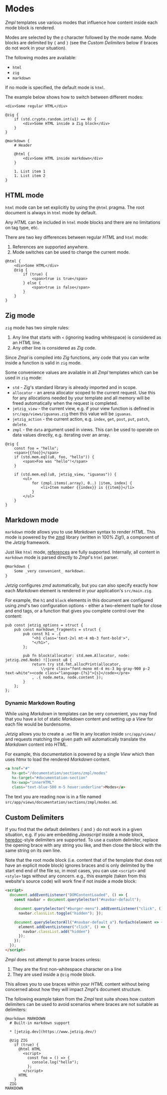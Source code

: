 # Modes

_Zmpl_ templates use various modes that influence how content inside each mode block is rendered.

Modes are selected by the `@` character followed by the mode name. Mode blocks are delimited by `{` and `}` (see the _Custom Delimiters_ below if braces do not work in your situation).

The following modes are available:

* `html`
* `zig`
* `markdown`

If no mode is specified, the default mode is `html`.

The example below shows how to switch between different modes:

```zig
<div>Some regular HTML</div>

@zig {
    if (std.crypto.random.int(u1) == 0) {
        <div>Some HTML inside a Zig block</div>
    }
}

@markdown {
    # Header

    @html {
        <div>Some HTML inside markdown</div>
    }

    1. List item 1
    1. List item 2
}
```

## HTML mode

`html` mode can be set explicitly by using the `@html` pragma. The root document is always in `html` mode by default.

Any _HTML_ can be included in `html` mode blocks and there are no limitations on tag type, etc.

There are two key differences between regular _HTML_ and `html` mode:

1. References are supported anywhere.
1. Mode switches can be used to change the current mode.

```zig
@html {
    <div>Some HTML</div>
    @zig {
        if (true) {
            <span>true is true</span>
        } else {
            <span>true is false</span>
        }
    }
}
```

## Zig mode

`zig` mode has two simple rules:

1. Any line that starts with `<` (ignoring leading whitespace) is considered as an _HTML_ line.
1. Any other line is considered as _Zig_ code.

Since _Zmpl_ is compiled into _Zig_ functions, any code that you can write inside a function is valid in `zig` mode.

Some convenience values are available in all _Zmpl_ templates which can be used in `zig` mode:

* `std` - _Zig_'s standard library is already imported and in scope.
* `allocator` - an arena allocator scoped to the current request. Use this for any allocations needed by your template and all memory will be freed automatically when the request is completed.
* `jetzig_view` - the current view, e.g. if your view function is defined in `src/app/views/iguanas.zig` then this value will be `iguanas`.
* `jetzig_action` - the current action, e.g. `index`, `get`, `post`, `put`, `patch`, `delete`.
* `zmpl` - the `data` argument used in views. This can be used to operate on data values directly, e.g. iterating over an array.

```zig
@zig {
    const foo = "hello";
    <span>{{foo}}</span>
    if (std.mem.eql(u8, foo, "hello")) {
        <span>Foo was "hello"!</span>
    }

    if (std.mem.eql(u8, jetzig_view, "iguanas")) {
        <ul>
            for (zmpl.items(.array), 0..) |item, index| {
                <li>Item number {{index}} is {{item}}</li>
            }
        </ul>
    }
}
```

## Markdown mode

`markdown` mode allows you to use _Markdown_ syntax to render _HTML_. This mode is powered by the [zmd](https://github.com/jetzig-framework/zmd) library (written in 100% _Zig_!), a component of the _Jetzig_ framework.

Just like `html` mode, [references](/documentation/sections/zmpl/references) are fully supported. Internally, all content in `markdown` mode is parsed directly to _Zmpl_'s `html` parser.

```markdown
@markdown {
    Some _very convenient_ markdown.
}
```

_Jetzig_ configures _zmd_ automatically, but you can also specify exactly how each _Markdown_ element is rendered in your application's `src/main.zig`.

For example, the `h1` and `block` elements in this document are configured using _zmd_'s two configuration options - either a two-element tuple for close and end tags, or a function that gives you complete control over the content:

```zig
pub const jetzig_options = struct {
    pub const markdown_fragments = struct {
        pub const h1 = .{
            "<h1 class='text-2xl mt-4 mb-3 font-bold'>",
            "</h1>",
        };

        pub fn block(allocator: std.mem.Allocator, node: jetzig.zmd.Node) ![]const u8 {
            return try std.fmt.allocPrint(allocator,
                \\<pre class="font-mono mt-4 ms-3 bg-gray-900 p-2 text-white"><code class="language-{?s}">{s}</code></pre>
            , .{ node.meta, node.content });
        }
    };
};
```

### Dynamic Markdown Routing

While using _Markdown_ in templates can be very convenient, you may find that you have a lot of static _Markdown_ content and setting up a _View_ for each file would be burdensome.

_Jetzig_ allows you to create a `.md` file in any location inside `src/app/views/` and requests matching the given path will automatically translate the _Markdown_ content into _HTML_.

For example, this documentation is powered by a single _View_ which then uses _htmx_ to load the rendered _Markdown_ content.

```html
<a href="#"
   hx-get="/documentation/sections/zmpl/modes"
   hx-target="#documentation-section"
   hx-swap="innerHTML"
   class="text-blue-500 m-5 hover:underline">Modes</a>
```

The text you are reading now is in a file named `src/app/views/documentation/sections/zmpl/modes.md`.

## Custom Delimiters

If you find that the default delimiters `{` and `}` do not work in a given situation, e.g. if you are embedding _Javascript_ inside a mode block, [heredoc](https://en.wikipedia.org/wiki/Here_document)-style delimiters are supported. To use a custom delimiter, replace the opening brace with any string you like, and then close the block with the same string on its own line.

Note that the root mode block (i.e. content that of the template that does not have an explicit mode block) ignores braces and is only delimited by the start end end of the file so, in most cases, you can use `<script>` and `<style>` tags without any concern. e.g., this example (taken from this website's source code) will work fine if not inside a mode block:

```html
<script>
  document.addEventListener("DOMContentLoaded", () => {
    const navbar = document.querySelector("#navbar-default");

    document.querySelector("#burger-menu").addEventListener("click", () => {
      navbar.classList.toggle("hidden"); });

    document.querySelectorAll("#navbar-default a").forEach(element => {
      element.addEventListener("click", () => {
        navbar.classList.add("hidden")
      });
    });
  });
</script>
```

_Zmpl_ does not attempt to parse braces unless:

1. They are the first non-whitespace character on a line
1. They are used inside a `@zig` mode block.

This allows you to use braces within your _HTML_ content without being concerned about how they will impact _Zmpl_'s document structure.

The following example taken from the _Zmpl_ test suite shows how custom delimiters can be used to avoid scenarios where braces are not suitable as delimiters:

```zig
@markdown MARKDOWN
  # Built-in markdown support

  * [jetzig.dev](https://www.jetzig.dev/)

  @zig ZIG
    if (true) {
      @html HTML
        <script>
          const foo = () => {
            console.log("hello");
          };
        </script>
      HTML
    }
  ZIG
MARKDOWN
```
